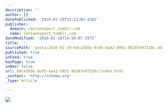 ```yaml
---
description: ''
author: []
datePublished: '2016-01-19T15:13:03.438Z'
publisher:
  domain: rentanexpert.tumblr.com
  name: rentanexpert.tumblr.com
dateModified: '2016-01-19T14:50:07.597Z'
title: ''
sourcePath: _posts/2016-01-19-69ca785b-9c05-4a42-9951-9b287e97328c.md
published: true
inFeed: true
hasPage: true
inNav: false
url: 69ca785b-9c05-4a42-9951-9b287e97328c/index.html
_context: 'http://schema.org'
_type: Article

---
```

![](http://45.media.tumblr.com/089ac77859f7d2c248a5e83c98fd54f6/tumblr_n0mqzjmt6l1qczjobo1_500.gif)